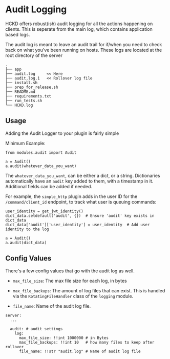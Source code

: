 # Audit Logging

HCKD offers robust(ish) audit logging for all the actions happening on clients. This is seperate from the main log, which contains application based logs. 

The audit log is meant to leave an audit trail for if/when you need to check back on what you've been running on hosts. These logs are located at the root directory of the server

```
.
├── app
├── audit.log     << Here
├── audit.log.1   << Rollover log file
├── install.sh
├── prep_for_release.sh
├── README.md
├── requirements.txt
├── run_tests.sh
└── HCKD.log

```

## Usage

Adding the Audit Logger to your plugin is fairly simple

Minimum Example:
```
from modules.audit import Audit

a = Audit()
a.audit(whatever_data_you_want)

```

The `whatever_data_you_want`, can be either a dict, or a string. Dictionaries automatically have an `audit` key added to them, with a timestamp in it. Additional fields can be added if needed.

For example, the `simple_http` plugin adds in the user ID for the `/command/client_id` endpoint, to track what user is queuing commands:

```
user_identity = get_jwt_identity()
dict_data.setdefault('audit', {})  # Ensure 'audit' key exists in dict_data
dict_data['audit']['user_identity'] = user_identity  # Add user identity to the log

a = Audit()
a.audit(dict_data)
```

## Config Values
There's a few config values that go with the audit log as well.

- `max_file_size`: The max file size for each log, in bytes

- `max_file_backups`: The amount of log files that can exist. This is handled via the `RotatingFileHandler` class of the `logging` module.

- `file_name`: Name of the audit log file.

```
server:
  ...

  audit: # audit settings
    log:
      max_file_size: !!int 1000000 # in Bytes
      max_file_backups: !!int 10   # how many files to keep after rollover
      file_name: !!str "audit.log" # Name of audit log file
```